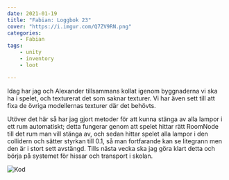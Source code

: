 ```yaml
---
date: 2021-01-19
title: "Fabian: Loggbok 23"
cover: "https://i.imgur.com/Q7ZV9RN.png"
categories: 
    - Fabian
tags:
    - unity
    - inventory
    - loot

---
```


Idag har jag och Alexander tillsammans kollat igenom byggnaderna vi ska ha i spelet, och texturerat det som saknar texturer. Vi har även sett till att fixa de övriga modellernas texturer där det behövts. 

Utöver det här så har jag gjort metoder för att kunna stänga av alla lampor i ett rum automatiskt; detta fungerar genom att spelet hittar rätt RoomNode till det rum man vill stänga av, och sedan hittar spelet alla lampor i den collidern och sätter styrkan till 0.1, så man fortfarande kan se litegrann men den är i stort sett avstängd. Tills nästa vecka ska jag göra klart detta och börja på systemet för hissar och transport i skolan.

![Kod](https://i.imgur.com/X8te96c.png)